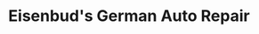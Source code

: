 ---
title: "Eisenbud's German Auto Repair"
url: /denver/eisenbuds-german-auto-repair/
shop: Autowerkstatt
---